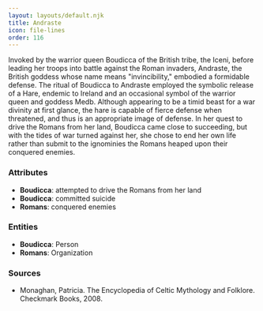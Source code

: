 ```yaml
---
layout: layouts/default.njk
title: Andraste
icon: file-lines
order: 116
---
```

Invoked by the warrior queen Boudicca of the British tribe, the Iceni, before leading her troops into battle against the Roman invaders, Andraste, the British goddess whose name means "invincibility," embodied a formidable defense. The ritual of Boudicca to Andraste employed the symbolic release of a Hare, endemic to Ireland and an occasional symbol of the warrior queen and goddess Medb. Although appearing to be a timid beast for a war divinity at first glance, the hare is capable of fierce defense when threatened, and thus is an appropriate image of defense. In her quest to drive the Romans from her land, Boudicca came close to succeeding, but with the tides of war turned against her, she chose to end her own life rather than submit to the ignominies the Romans heaped upon their conquered enemies.

### Attributes

- **Boudicca**: attempted to drive the Romans from her land
- **Boudicca**: committed suicide
- **Romans**: conquered enemies

### Entities

- **Boudicca**: Person
- **Romans**: Organization

### Sources

- Monaghan, Patricia. The Encyclopedia of Celtic Mythology and Folklore. Checkmark Books, 2008.

